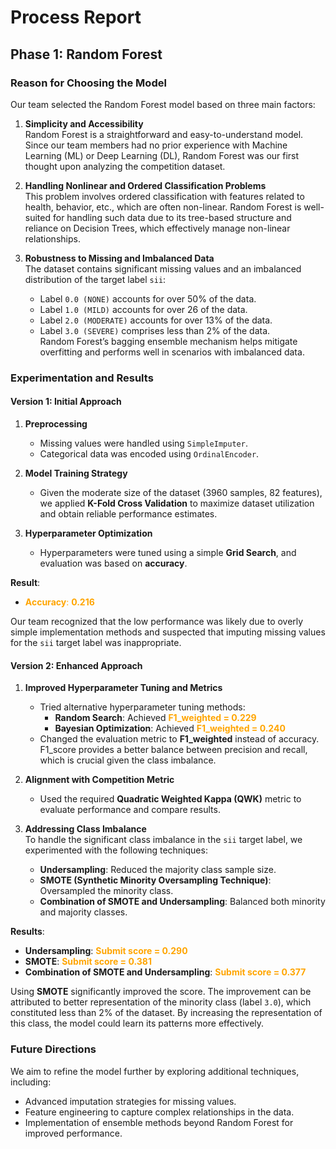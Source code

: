 # Process Report

## Phase 1: Random Forest  

### Reason for Choosing the Model  

Our team selected the Random Forest model based on three main factors:  

1. **Simplicity and Accessibility**  
   Random Forest is a straightforward and easy-to-understand model. Since our team members had no prior experience with Machine Learning (ML) or Deep Learning (DL), Random Forest was our first thought upon analyzing the competition dataset.  

2. **Handling Nonlinear and Ordered Classification Problems**  
   This problem involves ordered classification with features related to health, behavior, etc., which are often non-linear. Random Forest is well-suited for handling such data due to its tree-based structure and reliance on Decision Trees, which effectively manage non-linear relationships.  

3. **Robustness to Missing and Imbalanced Data**  
   The dataset contains significant missing values and an imbalanced distribution of the target label `sii`:  
   - Label `0.0 (NONE)` accounts for over 50% of the data.
   - Label `1.0 (MILD)` accounts for over 26 of the data.
   - Label `2.0 (MODERATE)` accounts for over 13% of the data. 
   - Label `3.0 (SEVERE)` comprises less than 2% of the data.  
   Random Forest’s bagging ensemble mechanism helps mitigate overfitting and performs well in scenarios with imbalanced data.  

### Experimentation and Results  

#### Version 1: Initial Approach  

1. **Preprocessing**  
   - Missing values were handled using `SimpleImputer`.  
   - Categorical data was encoded using `OrdinalEncoder`.  

2. **Model Training Strategy**  
   - Given the moderate size of the dataset (3960 samples, 82 features), we applied **K-Fold Cross Validation** to maximize dataset utilization and obtain reliable performance estimates.  

3. **Hyperparameter Optimization**  
   - Hyperparameters were tuned using a simple **Grid Search**, and evaluation was based on **accuracy**.  

**Result**:  
- <span style="color:orange">**Accuracy**: **0.216**</span>

Our team recognized that the low performance was likely due to overly simple implementation methods and suspected that imputing missing values for the `sii` target label was inappropriate.  

#### Version 2: Enhanced Approach  

1. **Improved Hyperparameter Tuning and Metrics**  
   - Tried alternative hyperparameter tuning methods:  
     - **Random Search**: Achieved <span style="color:orange">**F1_weighted = 0.229**</span>  
     - **Bayesian Optimization**: Achieved <span style="color:orange">**F1_weighted = 0.240**</span>  
   - Changed the evaluation metric to **F1_weighted** instead of accuracy. F1_score provides a better balance between precision and recall, which is crucial given the class imbalance.  

2. **Alignment with Competition Metric**  
   - Used the required **Quadratic Weighted Kappa (QWK)** metric to evaluate performance and compare results.  

3. **Addressing Class Imbalance**  
   To handle the significant class imbalance in the `sii` target label, we experimented with the following techniques:  
   - **Undersampling**: Reduced the majority class sample size.  
   - **SMOTE (Synthetic Minority Oversampling Technique)**: Oversampled the minority class.  
   - **Combination of SMOTE and Undersampling**: Balanced both minority and majority classes.  

**Results**:  
- **Undersampling**: <span style="color:orange">**Submit score = 0.290**</span>  
- **SMOTE**: <span style="color:orange">**Submit score = 0.381**</span>
- **Combination of SMOTE and Undersampling**: <span style="color:orange">**Submit score = 0.377**</span>

Using **SMOTE** significantly improved the score. The improvement can be attributed to better representation of the minority class (label `3.0`), which constituted less than 2% of the dataset. By increasing the representation of this class, the model could learn its patterns more effectively.  

### Future Directions  

We aim to refine the model further by exploring additional techniques, including:  
- Advanced imputation strategies for missing values.  
- Feature engineering to capture complex relationships in the data.  
- Implementation of ensemble methods beyond Random Forest for improved performance.  
